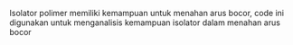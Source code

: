 Isolator polimer memiliki kemampuan untuk menahan arus bocor, code ini digunakan untuk menganalisis kemampuan isolator dalam menahan arus bocor

